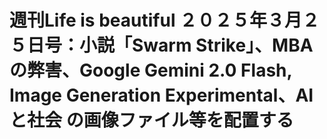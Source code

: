 # 週刊Life is beautiful ２０２５年３月２５日号：小説「Swarm Strike」、MBAの弊害、Google Gemini 2.0 Flash, Image Generation Experimental、AIと社会 の画像ファイル等を配置する
